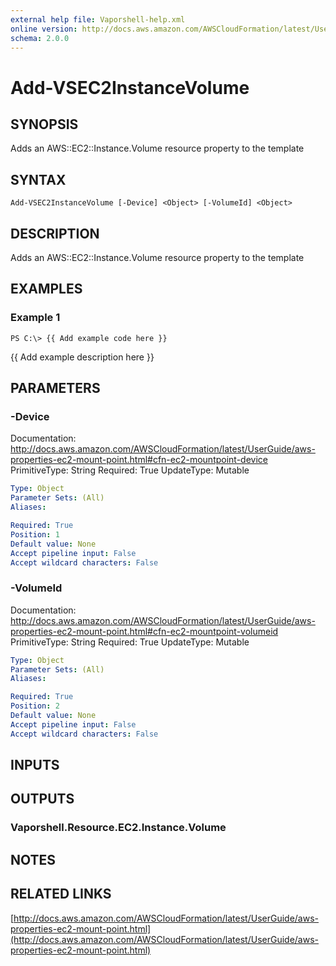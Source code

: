 ```yaml
---
external help file: Vaporshell-help.xml
online version: http://docs.aws.amazon.com/AWSCloudFormation/latest/UserGuide/aws-properties-ec2-mount-point.html
schema: 2.0.0
---
```


# Add-VSEC2InstanceVolume

## SYNOPSIS
Adds an AWS::EC2::Instance.Volume resource property to the template

## SYNTAX

```
Add-VSEC2InstanceVolume [-Device] <Object> [-VolumeId] <Object>
```

## DESCRIPTION
Adds an AWS::EC2::Instance.Volume resource property to the template

## EXAMPLES

### Example 1
```
PS C:\> {{ Add example code here }}
```

{{ Add example description here }}

## PARAMETERS

### -Device
Documentation: http://docs.aws.amazon.com/AWSCloudFormation/latest/UserGuide/aws-properties-ec2-mount-point.html#cfn-ec2-mountpoint-device
PrimitiveType: String
Required: True
UpdateType: Mutable

```yaml
Type: Object
Parameter Sets: (All)
Aliases: 

Required: True
Position: 1
Default value: None
Accept pipeline input: False
Accept wildcard characters: False
```

### -VolumeId
Documentation: http://docs.aws.amazon.com/AWSCloudFormation/latest/UserGuide/aws-properties-ec2-mount-point.html#cfn-ec2-mountpoint-volumeid
PrimitiveType: String
Required: True
UpdateType: Mutable

```yaml
Type: Object
Parameter Sets: (All)
Aliases: 

Required: True
Position: 2
Default value: None
Accept pipeline input: False
Accept wildcard characters: False
```

## INPUTS

## OUTPUTS

### Vaporshell.Resource.EC2.Instance.Volume

## NOTES

## RELATED LINKS

[http://docs.aws.amazon.com/AWSCloudFormation/latest/UserGuide/aws-properties-ec2-mount-point.html](http://docs.aws.amazon.com/AWSCloudFormation/latest/UserGuide/aws-properties-ec2-mount-point.html)

